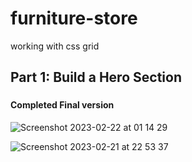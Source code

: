 # furniture-store

working with css grid

## Part 1: Build a Hero Section

### 


#### Completed Final version
![Screenshot 2023-02-22 at 01 14 29](https://user-images.githubusercontent.com/125808990/220498028-0e9e4d6d-0872-4969-bea8-b876da68657a.png)





![Screenshot 2023-02-21 at 22 53 37](https://user-images.githubusercontent.com/125808990/220479926-5855d275-a646-4f7b-bd97-0522fc916873.png)
